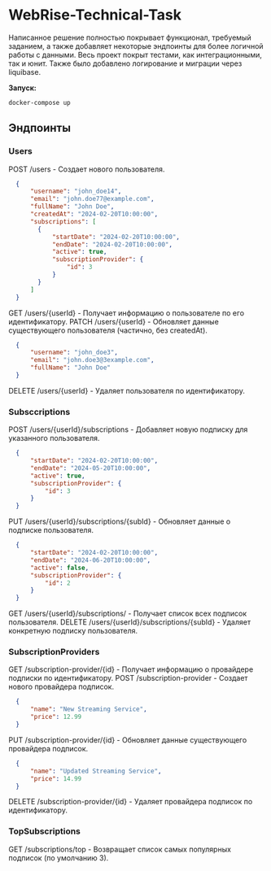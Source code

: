 # WebRise-Technical-Task

Написанное решение полностью покрывает функционал, требуемый заданием, а также добавляет некоторые эндпоинты для более логичной работы с данными.
Весь проект покрыт тестами, как интеграционными, так и юнит. Также было добавлено логирование и миграции через liquibase.

**Запуск:**
```bash
docker-compose up
```


## Эндпоинты


### Users

POST   /users - Создает нового пользователя.
```json
  {
      "username": "john_doe14",
      "email": "john.doe77@example.com",
      "fullName": "John Doe",
      "createdAt": "2024-02-20T10:00:00",
      "subscriptions": [
        {
            "startDate": "2024-02-20T10:00:00",
            "endDate": "2024-02-20T10:00:00",
            "active": true,
            "subscriptionProvider": {
                "id": 3
            }
        }
      ]
  }
```
GET    /users/{userId} - Получает информацию о пользователе по его идентификатору.
PATCH  /users/{userId} - Обновляет данные существующего пользователя (частично, без createdAt).
```json
  {
      "username": "john_doe3",
      "email": "john.doe3@3example.com",
      "fullName": "John Doe"
  }
```
DELETE /users/{userId} - Удаляет пользователя по идентификатору.


### Subsccriptions

POST /users/{userId}/subscriptions - Добавляет новую подписку для указанного пользователя.
```json
  {
      "startDate": "2024-02-20T10:00:00",
      "endDate": "2024-05-20T10:00:00",
      "active": true,
      "subscriptionProvider": {
          "id": 3
      }
  }
```
PUT /users/{userId}/subscriptions/{subId} - Обновляет данные о подписке пользователя.
```json
  {
      "startDate": "2024-02-20T10:00:00",
      "endDate": "2024-06-20T10:00:00",
      "active": false,
      "subscriptionProvider": {
          "id": 2
      }
  }
```
GET /users/{userId}/subscriptions/ - Получает список всех подписок пользователя.
DELETE /users/{userId}/subscriptions/{subId} - Удаляет конкретную подписку пользователя.


### SubscriptionProviders

GET /subscription-provider/{id} - Получает информацию о провайдере подписки по идентификатору.
POST /subscription-provider - Создает нового провайдера подписок.
```json
  {
      "name": "New Streaming Service",
      "price": 12.99
  }
```
PUT /subscription-provider/{id} - Обновляет данные существующего провайдера подписок.
```json
  {
      "name": "Updated Streaming Service",
      "price": 14.99
  }
```
DELETE /subscription-provider/{id} - Удаляет провайдера подписок по идентификатору.

### TopSubscriptions

GET /subscriptions/top - Возвращает список самых популярных подписок (по умолчанию 3).
